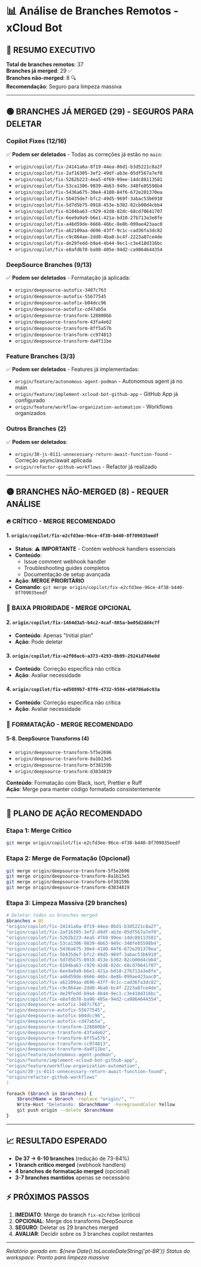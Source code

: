 # 📊 Análise de Branches Remotos - xCloud Bot

## 🎯 **RESUMO EXECUTIVO**

**Total de branches remotos**: 37  
**Branches já merged**: 29 ✅  
**Branches não-merged**: 8 🔍  
**Recomendação**: Seguro para limpeza massiva

---

## 🟢 **BRANCHES JÁ MERGED (29) - SEGUROS PARA DELETAR**

### Copilot Fixes (12/16)
✅ **Podem ser deletados** - Todas as correções já estão no `main`:
- `origin/copilot/fix-24141a6a-8f19-44ea-86d1-b3d5221c8a2f`
- `origin/copilot/fix-2af16305-3ef2-49df-ab3e-05df567a7ef0`
- `origin/copilot/fix-5262b223-4ea5-4f69-99ee-14dc88113581`
- `origin/copilot/fix-53ca1306-9839-4b63-949c-348fe85598b4`
- `origin/copilot/fix-5436a675-30e4-4180-84f6-672e201370ea`
- `origin/copilot/fix-5b435de7-bfc2-49d5-969f-3abac53b6910`
- `origin/copilot/fix-5d7d5b75-0918-453e-b302-82cb00d4cbb4`
- `origin/copilot/fix-6104ba63-c929-42d8-82dc-68cd70641707`
- `origin/copilot/fix-6ee9a9a9-b6e1-421a-bd10-27b713a3e8fe`
- `origin/copilot/fix-a46d59de-6666-46bc-8e8b-099ae423aac0`
- `origin/copilot/fix-a62109aa-d696-43ff-9c1c-cad36fa3dc82`
- `origin/copilot/fix-c9c864ae-2dd0-4ba0-bc4f-2223a87ce4de`
- `origin/copilot/fix-de29fedd-b9a4-4b44-9ec1-c3e418d316bc`
- `origin/copilot/fix-e8afdb78-ba98-405e-94d2-ca9864644354`

### DeepSource Branches (9/13)
✅ **Podem ser deletados** - Formatação já aplicada:
- `origin/deepsource-autofix-3487c763`
- `origin/deepsource-autofix-55677545`  
- `origin/deepsource-autofix-b04dcc96`
- `origin/deepsource-autofix-cd47ab5a`
- `origin/deepsource-transform-128800bb`
- `origin/deepsource-transform-43fa4e62`
- `origin/deepsource-transform-8ff5a57b`
- `origin/deepsource-transform-cc974813`
- `origin/deepsource-transform-da4f11be`

### Feature Branches (3/3)
✅ **Podem ser deletados** - Features já implementadas:
- `origin/feature/autonomous-agent-podman` - Autonomous agent já no main
- `origin/feature/implement-xcloud-bot-github-app` - GitHub App já configurado
- `origin/feature/workflow-organization-automation` - Workflows organizados

### Outros Branches (2)
✅ **Podem ser deletados**:
- `origin/30-js-0111-unnecessary-return-await-function-found` - Correção async/await aplicada
- `origin/refactor-github-workflows` - Refactor já realizado

---

## 🟡 **BRANCHES NÃO-MERGED (8) - REQUER ANÁLISE**

### 🔥 **CRÍTICO - MERGE RECOMENDADO**

#### 1. `origin/copilot/fix-e2cfd3ee-96ce-4f38-b440-8f709035eedf`
- **Status**: ⚠️ **IMPORTANTE** - Contém webhook handlers essenciais
- **Conteúdo**: 
  - Issue comment webhook handler
  - Troubleshooting guides completos
  - Documentação de setup avançada
- **Ação**: **MERGE PRIORITÁRIO**
- **Comando**: `git merge origin/copilot/fix-e2cfd3ee-96ce-4f38-b440-8f709035eedf`

### 📝 **BAIXA PRIORIDADE - MERGE OPCIONAL**

#### 2. `origin/copilot/fix-1464d3a5-b4c2-4caf-865a-be05d2dd4c7f`
- **Conteúdo**: Apenas "Initial plan"
- **Ação**: Pode deletar

#### 3. `origin/copilot/fix-e2f08ac6-a373-4293-8b99-29241d746e0d`
- **Conteúdo**: Correção específica não crítica
- **Ação**: Avaliar necessidade

#### 4. `origin/copilot/fix-ed5089b7-87f6-4732-9584-e50706a6c93a`
- **Conteúdo**: Correção específica não crítica
- **Ação**: Avaliar necessidade

### 🎨 **FORMATAÇÃO - MERGE RECOMENDADO**

#### 5-8. DeepSource Transforms (4)
- `origin/deepsource-transform-5f5e2696`
- `origin/deepsource-transform-8a1b13e5`
- `origin/deepsource-transform-bf38159b`
- `origin/deepsource-transform-d3834819`

**Conteúdo**: Formatação com Black, isort, Prettier e Ruff  
**Ação**: Merge para manter código formatado consistentemente

---

## 🚀 **PLANO DE AÇÃO RECOMENDADO**

### Etapa 1: Merge Crítico
```bash
git merge origin/copilot/fix-e2cfd3ee-96ce-4f38-b440-8f709035eedf
```

### Etapa 2: Merge de Formatação (Opcional)
```bash
git merge origin/deepsource-transform-5f5e2696
git merge origin/deepsource-transform-8a1b13e5  
git merge origin/deepsource-transform-bf38159b
git merge origin/deepsource-transform-d3834819
```

### Etapa 3: Limpeza Massiva (29 branches)
```bash
# Deletar todos os branches merged
$branches = @(
"origin/copilot/fix-24141a6a-8f19-44ea-86d1-b3d5221c8a2f",
"origin/copilot/fix-2af16305-3ef2-49df-ab3e-05df567a7ef0",
"origin/copilot/fix-5262b223-4ea5-4f69-99ee-14dc88113581",
"origin/copilot/fix-53ca1306-9839-4b63-949c-348fe85598b4",
"origin/copilot/fix-5436a675-30e4-4180-84f6-672e201370ea",
"origin/copilot/fix-5b435de7-bfc2-49d5-969f-3abac53b6910",
"origin/copilot/fix-5d7d5b75-0918-453e-b302-82cb00d4cbb4",
"origin/copilot/fix-6104ba63-c929-42d8-82dc-68cd70641707",
"origin/copilot/fix-6ee9a9a9-b6e1-421a-bd10-27b713a3e8fe",
"origin/copilot/fix-a46d59de-6666-46bc-8e8b-099ae423aac0",
"origin/copilot/fix-a62109aa-d696-43ff-9c1c-cad36fa3dc82",
"origin/copilot/fix-c9c864ae-2dd0-4ba0-bc4f-2223a87ce4de",
"origin/copilot/fix-de29fedd-b9a4-4b44-9ec1-c3e418d316bc",
"origin/copilot/fix-e8afdb78-ba98-405e-94d2-ca9864644354",
"origin/deepsource-autofix-3487c763",
"origin/deepsource-autofix-55677545",
"origin/deepsource-autofix-b04dcc96",
"origin/deepsource-autofix-cd47ab5a",
"origin/deepsource-transform-128800bb",
"origin/deepsource-transform-43fa4e62",
"origin/deepsource-transform-8ff5a57b",
"origin/deepsource-transform-cc974813",
"origin/deepsource-transform-da4f11be",
"origin/feature/autonomous-agent-podman",
"origin/feature/implement-xcloud-bot-github-app",
"origin/feature/workflow-organization-automation",
"origin/30-js-0111-unnecessary-return-await-function-found",
"origin/refactor-github-workflows"
)

foreach ($branch in $branches) {
    $branchName = $branch -replace "origin/", ""
    Write-Host "Deletando: $branchName" -ForegroundColor Yellow
    git push origin --delete $branchName
}
```

---

## 📈 **RESULTADO ESPERADO**

- **De 37 → 6-10 branches** (redução de 73-84%)
- **1 branch crítico merged** (webhook handlers)
- **4 branches de formatação merged** (opcional)
- **3-7 branches mantidos** apenas se necessário

## ⚡ **PRÓXIMOS PASSOS**

1. **IMEDIATO**: Merge do branch `fix-e2cfd3ee` (crítico)
2. **OPCIONAL**: Merge dos transforms DeepSource
3. **SEGURO**: Deletar os 29 branches merged
4. **AVALIAR**: Decidir sobre os 3 branches copilot restantes

---
*Relatório gerado em: ${new Date().toLocaleDateString('pt-BR')}*
*Status do workspace: Pronto para limpeza massiva*
